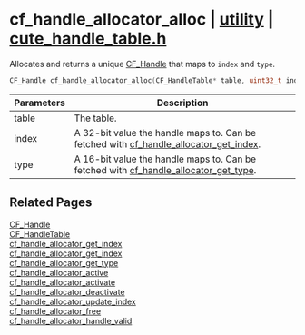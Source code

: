 # cf_handle_allocator_alloc | [utility](https://github.com/RandyGaul/cute_framework/blob/master/docs/utility_readme.md) | [cute_handle_table.h](https://github.com/RandyGaul/cute_framework/blob/master/include/cute_handle_table.h)

Allocates and returns a unique [CF_Handle](https://github.com/RandyGaul/cute_framework/blob/master/docs/utility/cf_handle.md) that maps to `index` and `type`.

```cpp
CF_Handle cf_handle_allocator_alloc(CF_HandleTable* table, uint32_t index, uint16_t type);
```

Parameters | Description
--- | ---
table | The table.
index | A 32-bit value the handle maps to. Can be fetched with [cf_handle_allocator_get_index](https://github.com/RandyGaul/cute_framework/blob/master/docs/utility/cf_handle_allocator_get_index.md).
type | A 16-bit value the handle maps to. Can be fetched with [cf_handle_allocator_get_type](https://github.com/RandyGaul/cute_framework/blob/master/docs/utility/cf_handle_allocator_get_type.md).

## Related Pages

[CF_Handle](https://github.com/RandyGaul/cute_framework/blob/master/docs/utility/cf_handle.md)  
[CF_HandleTable](https://github.com/RandyGaul/cute_framework/blob/master/docs/utility/cf_handletable.md)  
[cf_handle_allocator_get_index](https://github.com/RandyGaul/cute_framework/blob/master/docs/utility/cf_handle_allocator_get_index.md)  
[cf_handle_allocator_get_index](https://github.com/RandyGaul/cute_framework/blob/master/docs/utility/cf_handle_allocator_get_index.md)  
[cf_handle_allocator_get_type](https://github.com/RandyGaul/cute_framework/blob/master/docs/utility/cf_handle_allocator_get_type.md)  
[cf_handle_allocator_active](https://github.com/RandyGaul/cute_framework/blob/master/docs/utility/cf_handle_allocator_active.md)  
[cf_handle_allocator_activate](https://github.com/RandyGaul/cute_framework/blob/master/docs/utility/cf_handle_allocator_activate.md)  
[cf_handle_allocator_deactivate](https://github.com/RandyGaul/cute_framework/blob/master/docs/utility/cf_handle_allocator_deactivate.md)  
[cf_handle_allocator_update_index](https://github.com/RandyGaul/cute_framework/blob/master/docs/utility/cf_handle_allocator_update_index.md)  
[cf_handle_allocator_free](https://github.com/RandyGaul/cute_framework/blob/master/docs/utility/cf_handle_allocator_free.md)  
[cf_handle_allocator_handle_valid](https://github.com/RandyGaul/cute_framework/blob/master/docs/utility/cf_handle_allocator_handle_valid.md)  
